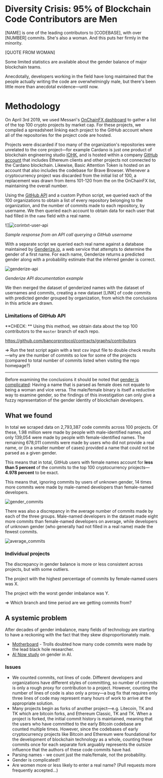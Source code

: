 # Diversity Crisis: 95% of Blockchain Code Contributors are Men

[NAME] is one of the leading contributors to [CODEBASE], with over [NUMBER] commits. She's also a woman. And this puts her firmly in the minority.

[QUOTE FROM WOMAN]

Some limited statistics are available about the gender balance of major blockchain teams. 

Anecdotally, developers working in the field have long maintained that the people actually writing the code are overwhelmingly male, but there's been little more than anecdotal evidence—until now.



# Methodology

On April 3rd 2019, we used Messari's [OnChainFX dashboard](https://messari.io/onchainfx) to gather a list of the top 100 crypto projects by market cap. For these projects, we compiled a spreadsheet linking each project to the GitHub account where all of the repositories for the project code are hosted.

Projects were discarded if too many of the organization's repositories were unrelated to the core project—for example Cardano is just one product of blockchain engineering studio [IOHK](https://iohk.io/), and is hosted within a company [GitHub account](https://github.com/input-output-hk) that includes Ethereum clients and other projects not connected to the Cardano blockchain. Likewise, Basic Attention Token is hosted on an account that also includes the codebase for Brave Browser. Whenever a cryptocurrency project was discarded from the initial list of 100, a replacement was drawn from items 101-120 from the on the OnChainFX list, maintaining the overall number.

Using the [GitHub API](https://developer.github.com/v3/) and a custom Python script, we queried each of the 100 organizations to obtain a list of every repository belonging to the organization, and the number of commits made to each repository, by username. We then queried each account to obtain data for each user that had filled in the `name` field with a real name.

![]![corintxt-user-api](/home/corin/Dropbox/CODE/RC/Crypto-Scraper/images/corintxt-user-api.png)

*Sample response from an API call querying a GitHub username*

With a separate script we queried each real name against a database maintained by [Genderize.io](https://genderize.io/), a web service that attempts to determine the gender of a first name. For each name, Genderize returns a predicted gender along with a probability estimate that the inferred gender is correct.

![genderize-api](/home/corin/Dropbox/CODE/RC/Crypto-Scraper/images/genderize-api.png)

*Genderize API documentation example*

We then merged the dataset of genderized names with the dataset of usernames and commits, creating a new dataset [LINK] of code commits with predicted gender grouped by organization, from which the conclusions in this article are drawn. 

### Limitations of GitHub API

**CHECK: ** Using this method, we obtain data about the top 100 contributors to the `master` branch of each repo.

<https://github.com/bancorprotocol/contracts/graphs/contributors>

=> Run the test script again with a test csv input file to double check results—why are the number of commits so low for some of the projects (compared to total number of commits listed when visiting the repo homepage?)



---

Before examining the conclusions it should be noted that [gender is complicated](https://www.huffingtonpost.ca/2017/05/10/understanding-gender-identity_n_16542822.html): Having a name that is parsed as female does not equate to being a woman and vice versa. The male/female binary is itself a reductive way to examine gender, so the findings of this investigation can only give a fuzzy representation of the gender identity of blockchain developers.

## What we found

In total we scraped data on 2,793,387 code commits across 100 projects. Of these, 1.98 million were made by people with male-identified names, and only 139,054 were made by people with female-identified names. The remaining 678,011 commits were made by users who did not provide a real name, or (in a smaller number of cases) provided a name that could not be parsed as a given gender.

This means that in total, GitHub users with female names account for **less than 5 percent** of the commits to the top 100 cryptocurrency priojects—**4.978 percent** to be exact.

This means that, ignoring commits by users of unknown gender, 14 times more commits were made by male-named developers than female-named developers.

![gender_commits](/home/corin/Dropbox/CODE/RC/Crypto-Scraper/images/gender_commits.png)

There was also a discrepancy in the average number of commits made by each of the three groups. Male-named developers in the dataset made eight more commits than female-named developers on average, while developers of unknown gender (who generally had not filled in a real name) made the fewest commits.

![average_commits](/home/corin/Dropbox/CODE/RC/Crypto-Scraper/images/average_commits.png)

### Individual projects

The discrepancy in gender balance is more or less consistent across projects, but with some outliers.

The project with the highest percentage of commits by female-named users was X.

The project with the worst gender imbalance was Y.



=> Which branch and time period are we getting commits from?



## A systemic problem

After decades of gender imbalance, many fields of technology are starting to have a reckoning with the fact that they skew disproportionately male.

- [Motherboard](https://motherboard.vice.com/en_us/article/8xz9yk/the-sexist-trolls-doubting-black-hole-researcher-katie-bouman-need-to-learn-to-code) - Trolls doubted how many code commits were made by the lead black hole researcher.
- [AI Now study](http://fortune.com/2019/04/23/artificial-intelligence-diversity-crisis/) on gender in AI.



### Issues

- We counted commits, not lines of code. Different developers and organizations have different styles of committing, so number of commits is only a rough proxy for contribution to a project. However, counting the number of lines of code is also only a proxy—a bug fix that requires only three lines of code may represent many hours of work to arrive at the appropriate solution. 
- Many projects begin as forks of another project—e.g. Litecoin, TK and TK which are bitcoin forks, and Ethereum Classic, TK and TK. When a project is forked, the initial commit history is maintained, meaning that the users who have committed to the early Bitcoin codebase are counted multiple times. However, since the codebases of early cryptocurrency projects like Bitcoin and Ethereum were foundational for the development of blockchain technology as a whole, counting these commits once for each separate fork arguably represents the outsize influence that the authors of these code commits have had.
- Parsing names - we count just the male/female, not the probability.
- Gender is complicated!!
- Are women more or less likely to enter a real name? (Pull requests more frequently accepted...)